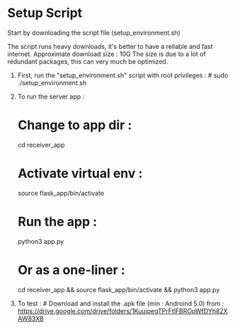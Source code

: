 # Setup Script

  Start by downloading the script file (setup_environment.sh)
  
  The script runs heavy downloads, it's better to have a reliable and fast internet.
  Approximate download size : 10G
  The size is due to a lot of redundant packages, this can very much be optimized.

  1) First, run the "setup_environment.sh" script with root privileges : 
	# sudo ./setup_environment.sh


  2) To run the server app :
      # Change to app dir : 
	  cd receiver_app
      # Activate virtual env :
	  source flask_app/bin/activate
      # Run the app :
	  python3 app.py

      # Or as a one-liner :	
	  cd receiver_app && source flask_app/bin/activate && python3 app.py


  3) To test :
	# Download and install the .apk file (min : Androind 5.0) from :  
	https://drive.google.com/drive/folders/1KuuipegTPrFtlFBROpWfDYh82XAW83X8
